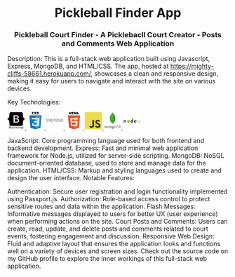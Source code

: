 
<h1 align="center">Pickleball Finder App  </h1>
<h3 align="center">Pickleball Court Finder - A Picklebacll Court Creator - Posts and Comments Web Application</h3>

Description: This is a full-stack web application built using Javascript, Express, MongoDB, and HTML/CSS. The app, hosted at https://mighty-cliffs-58661.herokuapp.com/, showcases a clean and responsive design, making it easy for users to navigate and interact with the site on various devices.

Key Technologies:
<p align="left"> <a href="https://getbootstrap.com" target="_blank" rel="noreferrer"> <img src="https://raw.githubusercontent.com/devicons/devicon/master/icons/bootstrap/bootstrap-plain-wordmark.svg" alt="bootstrap" width="40" height="40"/> </a> <a href="https://www.w3schools.com/css/" target="_blank" rel="noreferrer"> <img src="https://raw.githubusercontent.com/devicons/devicon/master/icons/css3/css3-original-wordmark.svg" alt="css3" width="40" height="40"/> </a> <a href="https://expressjs.com" target="_blank" rel="noreferrer"> <img src="https://raw.githubusercontent.com/devicons/devicon/master/icons/express/express-original-wordmark.svg" alt="express" width="40" height="40"/> </a> <a href="https://www.w3.org/html/" target="_blank" rel="noreferrer"> <img src="https://raw.githubusercontent.com/devicons/devicon/master/icons/html5/html5-original-wordmark.svg" alt="html5" width="40" height="40"/> </a> <a href="https://developer.mozilla.org/en-US/docs/Web/JavaScript" target="_blank" rel="noreferrer"> <img src="https://raw.githubusercontent.com/devicons/devicon/master/icons/javascript/javascript-original.svg" alt="javascript" width="40" height="40"/> </a> <a href="https://www.mongodb.com/" target="_blank" rel="noreferrer"> <img src="https://raw.githubusercontent.com/devicons/devicon/master/icons/mongodb/mongodb-original-wordmark.svg" alt="mongodb" width="40" height="40"/> </a> <a href="https://nodejs.org" target="_blank" rel="noreferrer"> <img src="https://raw.githubusercontent.com/devicons/devicon/master/icons/nodejs/nodejs-original-wordmark.svg" alt="nodejs" width="40" height="40"/> </a> </p>
JavaScript: Core programming language used for both frontend and backend development.
Express: Fast and minimal web application framework for Node.js, utilized for server-side scripting.
MongoDB: NoSQL document-oriented database, used to store and manage data for the application.
HTML/CSS: Markup and styling languages used to create and design the user interface.
Notable Features:

Authentication: Secure user registration and login functionality implemented using Passport.js.
Authorization: Role-based access control to protect sensitive routes and data within the application.
Flash Messages: Informative messages displayed to users for better UX (user experience) when performing actions on the site.
Court Posts and Comments: Users can create, read, update, and delete posts and comments related to court events, fostering engagement and discussion.
Responsive Web Design: Fluid and adaptive layout that ensures the application looks and functions well on a variety of devices and screen sizes.
Check out the source code on my GitHub profile to explore the inner workings of this full-stack web application.
